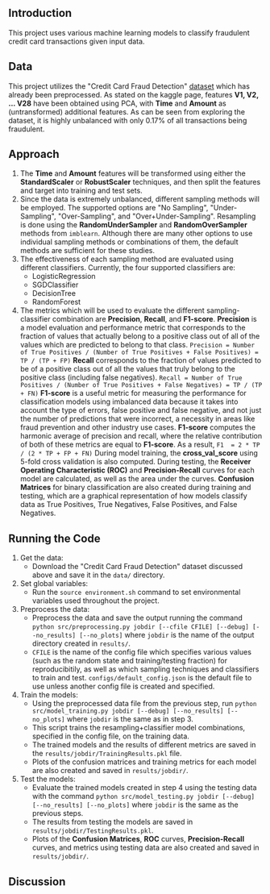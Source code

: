 ## Introduction
This project uses various machine learning models to classify fraudulent credit card transactions given input data.


## Data
This project utilizes the "Credit Card Fraud Detection" [dataset](https://www.kaggle.com/datasets/mlg-ulb/creditcardfraud) which has already been preprocessed. As stated on the kaggle page, features **V1, V2, ... V28** have been obtained using PCA, with **Time** and **Amount** as (untransformed) additional features. As can be seen from exploring the dataset, it is highly unbalanced with only 0.17% of all transactions being fraudulent.


## Approach
1. The **Time** and **Amount** features will be transformed using either the **StandardScaler** or **RobustScaler** techniques, and then split the features and target into training and test sets.
2. Since the data is extremely unbalanced, different sampling methods will be employed. The supported options are "No Sampling", "Under-Sampling", "Over-Sampling", and "Over+Under-Sampling". Resampling is done using the **RandomUnderSampler** and **RandomOverSampler** methods from `imblearn`. Although there are many other options to use individual sampling methods or combinations of them, the default methods are sufficient for these studies.
3. The effectiveness of each sampling method are evaluated using different classifiers. Currently, the four supported classifiers are:
    - LogisticRegression
    - SGDClassifier
    - DecisionTree
    - RandomForest
4. The metrics which will be used to evaluate the different sampling-classifier combination are **Precision**, **Recall**, and **F1-score**. **Precision** is a model evaluation and performance metric that corresponds to the fraction of values that actually belong to a positive class out of all of the values which are predicted to belong to that class.
    `Precision = Number of True Positives / (Number of True Positives + False Positives) = TP / (TP + FP)`
    **Recall** corresponds to the fraction of values predicted to be of a positive class out of all the values that truly belong to the positive class (including false negatives). 
    `Recall = Number of True Positives / (Number of True Positives + False Negatives) = TP / (TP + FN)`
     **F1-score** is a useful metric for measuring the performance for classification models using imbalanced data because it takes into account the type of errors, false positive and false negative, and not just the number of predictions that were incorrect, a necessity in areas like fraud prevention and other industry use cases. **F1-score** computes the harmonic average of precision and recall, where the relative contribution of both of these metrics are equal to **F1-score**.
As a result,
    `F1  = 2 * TP / (2 * TP + FP + FN)`
    During model training, the **cross_val_score** using 5-fold cross validation is also computed. During testing, the **Receiver Operating Characteristic (ROC)** and **Precision-Recall** curves for each model are calculated, as well as the area under the curves.
    **Confusion Matrices** for binary classification are also created during training and testing, which are a graphical representation of how models classify data as True Positives, True Negatives, False Positives, and False Negatives.


## Running the Code
1. Get the data:
    - Download the "Credit Card Fraud Detection" dataset discussed above and save it in the `data/` directory.
2. Set global variables:
    - Run the `source environment.sh` command to set environmental variables used throughout the project.
3. Preprocess the data:
    - Preprocess the data and save the output running the command `python src/preprocessing.py jobdir [--cfile CFILE] [--debug] [--no_results] [--no_plots]` where `jobdir` is the name of the output directory created in `results/`.
    - `CFILE` is the name of the config file which specifies various values (such as the random state and training/testing fraction) for reproducibitily, as well as which sampling techniques and classifiers to train and test. `configs/default_config.json` is the default file to use unless another config file is created and specified.
4. Train the models:
    - Using the preprocessed data file from the previous step, run `python src/model_training.py jobdir [--debug] [--no_results] [--no_plots]` where `jobdir` is the same as in step 3.
    - This script trains the resampling+classifier model combinations, specified in the config file, on the training data.
    - The trained models and the results of different metrics are saved in the `results/jobdir/TrainingResults.pkl` file.
    - Plots of the confusion matrices and training metrics for each model are also created and saved in `results/jobdir/`.
5. Test the models:
    - Evaluate the trained models created in step 4 using the testing data with the command `python src/model_testing.py jobdir [--debug] [--no_results] [--no_plots]` where `jobdir` is the same as the previous steps.
    - The results from testing the models are saved in `results/jobdir/TestingResults.pkl`.
    - Plots of the **Confusion Matrices**, **ROC** curves, **Precision-Recall** curves, and metrics using testing data are also created and saved in `results/jobdir/`.


## Discussion
